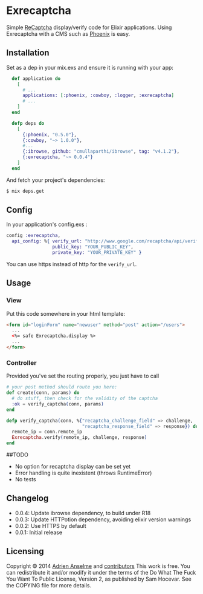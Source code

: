 # Exrecaptcha

Simple [ReCaptcha] display/verify code for Elixir applications.
Using Exrecaptcha with a CMS such as [Phoenix] is easy.

[ReCaptcha]: http://www.google.com/recaptcha
[Phoenix]: https://github.com/phoenixframework/phoenix

## Installation

Set as a dep in your mix.exs and ensure it is running with your app:

```elixir
  def application do
    [
      # ...
      applications: [:phoenix, :cowboy, :logger, :exrecaptcha]
      # ...
    ]
  end

  defp deps do
    [
      {:phoenix, "0.5.0"},
      {:cowboy, "~> 1.0.0"},
      #...
      {:ibrowse, github: "cmullaparthi/ibrowse", tag: "v4.1.2"},
      {:exrecaptcha, "~> 0.0.4"}
    ]
  end
```

And fetch your project's dependencies:

```bash
$ mix deps.get
```

## Config

In your application's config.exs :

```elixir
config :exrecaptcha,
  api_config: %{ verify_url: "http://www.google.com/recaptcha/api/verify",
                 public_key: "YOUR_PUBLIC_KEY",
                 private_key: "YOUR_PRIVATE_KEY" }
```

You can use https instead of http for the `verify_url`.

## Usage

### View

Put this code somewhere in your html template:

```html
<form id="loginForm" name="newuser" method="post" action="/users">
  ...
  <%= safe Exrecaptcha.display %>
  ...
</form>
```

### Controller

Provided you've set the routing properly, you just have to call

```elixir
# your post method should route you here:
def create(conn, params) do
  # do stuff, then check for the validity of the captcha
  :ok = verify_captcha(conn, params)
end

defp verify_captcha(conn, %{"recaptcha_challenge_field" => challenge,
                            "recaptcha_response_field" => response}) do
  remote_ip = conn.remote_ip
  Exrecaptcha.verify(remote_ip, challenge, response)
end
```

##TODO

- No option for recaptcha display can be set yet
- Error handling is quite inexistent (throws RuntimeError)
- No tests

## Changelog

- 0.0.4: Update ibrowse dependency, to build under R18
- 0.0.3: Update HTTPotion dependency, avoiding elixir version warnings
- 0.0.2: Use HTTPS by default
- 0.0.1: Initial release

## Licensing
Copyright © 2014 [Adrien Anselme](https://github.com/adanselm) and [contributors](https://github.com/adanselm/exrecaptcha/graphs/contributors)
This work is free. You can redistribute it and/or modify it under the
terms of the Do What The Fuck You Want To Public License, Version 2,
as published by Sam Hocevar. See the COPYING file for more details.
